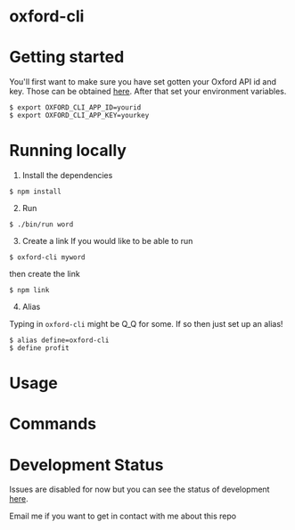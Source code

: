 oxford-cli
==========

# Getting started
You'll first want to make sure you have set gotten your Oxford API id and key. Those can be 
obtained [here](https://developer.oxforddictionaries.com/). After that set your environment variables.

```shell
$ export OXFORD_CLI_APP_ID=yourid
$ export OXFORD_CLI_APP_KEY=yourkey
```

# Running locally
1. Install the dependencies
```shell
$ npm install
```
2. Run
```shell
$ ./bin/run word
```
3. Create a link
If you would like to be able to run
```shell
$ oxford-cli myword
```
then create the link
```shell
$ npm link
```
4. Alias

Typing in `oxford-cli` might be Q_Q for some. If so then just set up an alias!
```shell
$ alias define=oxford-cli
$ define profit
```
# Usage
# Commands
# Development Status
Issues are disabled for now but you can see the status of development [here](https://publish.smartsheet.com/790d5d9285894795b44a24d97590b69c).

Email me if you want to get in contact with me about this repo
